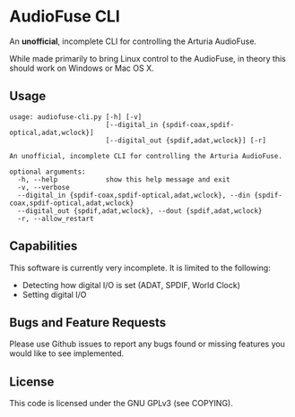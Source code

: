 # AudioFuse CLI
An **unofficial**, incomplete CLI for controlling the Arturia AudioFuse.

While made primarily to bring Linux control to the AudioFuse, in theory this should work on Windows or Mac OS X.

## Usage
    usage: audiofuse-cli.py [-h] [-v]
                            [--digital_in {spdif-coax,spdif-optical,adat,wclock}]
                            [--digital_out {spdif,adat,wclock}] [-r]

    An unofficial, incomplete CLI for controlling the Arturia AudioFuse.

    optional arguments:
      -h, --help            show this help message and exit
      -v, --verbose
      --digital_in {spdif-coax,spdif-optical,adat,wclock}, --din {spdif-coax,spdif-optical,adat,wclock}
      --digital_out {spdif,adat,wclock}, --dout {spdif,adat,wclock}
      -r, --allow_restart

## Capabilities
This software is currently very incomplete. It is limited to the following:
* Detecting how digital I/O is set (ADAT, SPDIF, World Clock)
* Setting digital I/O

## Bugs and Feature Requests
Please use Github issues to report any bugs found or missing features you would like to see implemented.

## License
This code is licensed under the GNU GPLv3 (see COPYING).
